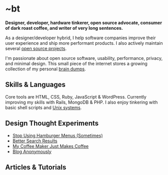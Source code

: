 # ~bt

**Designer, developer, hardware tinkerer, open source advocate, consumer of dark roast coffee, and writer of very long sentences.**

As a designer/developer hybrid, I help software companies improve their user experience and ship more performant products. I also actively maintain several [open source projects](/projects).

I'm passionate about open source software, usability, performance, privacy, and minimal design. This small piece of the internet stores a growing collection of my personal [brain dumps](/posts/dump).

## Skills & Languages

Core tools are HTML, CSS, Ruby, JavaScript & WordPress. Currently improving my skills with Rails, MongoDB & PHP. I also enjoy tinkering with basic shell scripts and [Unix systems](/public/images/unix.gif).

## Design Thought Experiments

* [Stop Using Hamburger Menus (Sometimes)](/posts/hamburgers)
* [Better Search Results](https://search.btxx.org)
* [My Coffee Maker Just Makes Coffee](/posts/one-thing)
* [Blog Anonymously](https://anon.btxx.org)

## Articles & Tutorials
